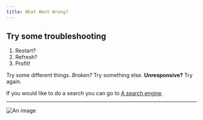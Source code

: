 ```yaml
---
title: What Went Wrong?
---
```


## Try some troubleshooting

1. Restart?
2. Refresh?
3. Profit!

Try some different things. _Broken?_ Try something else. **Unresponsive?** Try again.

If you would like to do a search you can go to [A search engine](google.com).

---

![An image](https://picsum.photos/200/300 'This is an image.')
